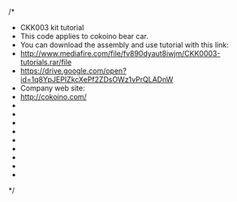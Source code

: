 /*
 * CKK003 kit tutorial
 * This code applies to cokoino bear car.
 * You can download the assembly and use tutorial with this link:
 * http://www.mediafire.com/file/fv890dyaut8iwjm/CKK0003-tutorials.rar/file
 * https://drive.google.com/open?id=1q8YpJEPIZkcXePf2ZDsOWz1vPrQLADnW
 * Company web site:
 * http://cokoino.com/
 *
 *
 *
 *
 *
 *
 *
 *
 *
 */
